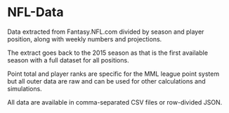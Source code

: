 # NFL-Data

Data extracted from Fantasy.NFL.com divided by season and player position,
along with weekly numbers and projections. 

The extract goes back to the 2015 season as that is the first available season
with a full dataset for all positions. 

Point total and player ranks are specific for the MML league point system but 
all outer data are raw and can be used for other calculations and simulations. 

All data are available in comma-separated CSV files or row-divided JSON. 
